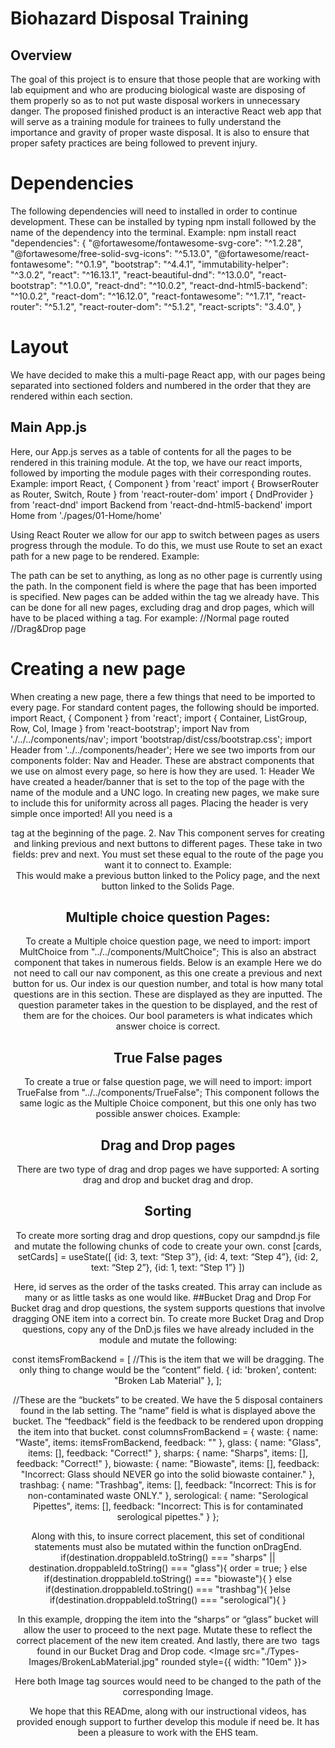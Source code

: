 # Biohazard Disposal Training
## Overview
The goal of this project is to ensure that those people that are working with lab equipment and who are producing biological waste are disposing of them properly so as to not put waste disposal workers in unnecessary danger. The proposed finished product is an interactive React web app that will serve as a training module for trainees to fully understand the importance and gravity of proper waste disposal. It is also to ensure that proper safety practices are being followed to prevent injury.

# Dependencies
The following dependencies will need to installed in order to continue development. These can be installed by typing npm install followed  by the name of the dependency into the terminal.
Example: npm install react
"dependencies": {
    "@fortawesome/fontawesome-svg-core": "^1.2.28",
    "@fortawesome/free-solid-svg-icons": "^5.13.0",
    "@fortawesome/react-fontawesome": "^0.1.9",
    "bootstrap": "^4.4.1",
    "immutability-helper": "^3.0.2",
    "react": "^16.13.1",
    "react-beautiful-dnd": "^13.0.0",
    "react-bootstrap": "^1.0.0",
    "react-dnd": "^10.0.2",
    "react-dnd-html5-backend": "^10.0.2",
    "react-dom": "^16.12.0",
    "react-fontawesome": "^1.7.1",
    "react-router": "^5.1.2",
    "react-router-dom": "^5.1.2",
    "react-scripts": "3.4.0",
  }

# Layout
We have decided to make this a multi-page React app, with our pages being separated into sectioned folders and numbered in the order that they are rendered within each section. 




## Main App.js
Here, our App.js serves as a table of contents for all the pages to be rendered in this training module.
At the top, we have our react imports, followed by importing the module pages with their corresponding routes.
Example:
import React, { Component } from 'react'
import { BrowserRouter as Router, Switch, Route } from 'react-router-dom'
import { DndProvider } from 'react-dnd'
import Backend from 'react-dnd-html5-backend'
import Home from './pages/01-Home/home'
 
Using React Router we allow for our app to switch between pages as users progress through the module.  To do this, we must use Route to set an exact path for a new page to be rendered.
Example:
<Route exact path="/" component={Home} />
<Route exact path="/Policy" component={Policy} />

The path can be set to anything, as long as no other page is currently using the path. In the component field is where the page that has been imported is specified. New pages can be added within the <Switch> tag we already have. This can be done for all new pages, excluding drag and drop pages, which will have to be placed withing a <DndProvider> tag.  For example: 
<Router>
    <Switch>
<Route exact path="/Policy" component={Policy} />//Normal page routed
<DndProvider backend={Backend}>
<Route exact path="/DnD1" component={BrokenGlassDnD} /> //Drag&Drop page
</DndProvider>
    <Switch>
<Router>

# Creating a new page
When creating a new page, there a few things that need to be imported to every page. For standard content pages, the following should be imported.
import React, { Component } from 'react';
import { Container, ListGroup, Row, Col, Image } from 'react-bootstrap';
import Nav from './../../components/nav';
import 'bootstrap/dist/css/bootstrap.css';
import Header from '../../components/header';
Here we see two imports from our components folder: Nav and Header. These are abstract components that we use on almost every page, so here is how they are used.
1: Header
We have created a header/banner that is set to the top of the page with the name of the module and a UNC logo. In creating new pages, we make sure to include this for uniformity across all pages. Placing the header is very simple once imported! All you need is a <Header/> tag at the beginning of the page. 
2. Nav
This component serves for creating and linking previous and next buttons to different pages. These take in two fields: prev and next. You must set these equal to the route of the page you want it to connect to.
Example: <Nav prev="Policy" next="Solids" />
This would make a previous button linked to the Policy page, and the next button linked to the Solids Page. 
# Multiple choice question Pages:
To create a Multiple choice question page, we need to import:
import MultChoice from "../../components/MultChoice";
This is also an abstract component that takes in numerous fields. 
Below is an example
<MultChoice
          prev="Page1"
          next="Page2"
          index="1"
          total="1"
          question="Dry solid biohazardous waste includes the following:"
          boolA="false"
          ansA="Choice A"
          boolB="false"
          ansB="Choice B"
          boolC="false"
          ansC="Choice C"
          boolD="true"
          ansD="Choice D"
          boolE="false"
          ansE="None of the above"
        />
Here we do not need to call our nav component, as this one create a previous and next button for us. Our index is our question number, and total is how many total questions are in this section. These are displayed as they are inputted. The question parameter takes in the question to be displayed, and the rest of them are for the choices. Our bool parameters is what indicates which answer  choice is correct. 
## True False pages
To create a true or false question page, we will need to import:
import TrueFalse from "../../components/TrueFalse";
This component follows the same logic as the Multiple  Choice component, but this one only  has two possible answer choices. Example:
<TrueFalse
          prev="CollectionQ2"
          next="CollectionQ4"
          index="3"
          total="5"
          question="The biohazard solid waste container must be red, durable, leak proof, have a lid, and labeled with the biohazard symbol"
          boolA="true"
          ansA="True"
          boolB="false"
          ansB="False"
        />

# Drag and Drop pages
There are  two type of  drag and drop pages we have supported: A sorting drag and drop and bucket drag and drop. 
## Sorting
To create more sorting drag and drop questions, copy our sampdnd.js file and mutate the following chunks of code to create your own.
const [cards, setCards] = useState([
        {id: 3, text: “Step 3”},
{id: 4, text: “Step 4”},
{id: 2, text: “Step 2”},
{id: 1, text: “Step 1”}
  ])

Here, id serves as the order of the tasks created. This array can include as many  or as little tasks as one would like.
##Bucket Drag and Drop
For Bucket drag and drop questions, the system supports questions that involve dragging ONE item into a correct bin.  To create more Bucket Drag and Drop questions, copy any of the DnD.js files we have already included in the module and mutate the following:

const itemsFromBackend = [
  //This is the item that we will be dragging. The only thing to change would be the “content” field. 
  { id: 'broken', content: "Broken Lab Material" },
];
 
//These are the “buckets” to be created. We have the 5 disposal containers found in the lab setting. The “name” field is what is displayed above the bucket. The “feedback” field is the feedback to be rendered upon dropping the item into that bucket.
const columnsFromBackend = {
  waste: {
    name: "Waste",
    items: itemsFromBackend,
    feedback: ""
  },
  glass: {
    name: "Glass",
    items: [],
    feedback: "Correct!"
  },
  sharps: {
    name: "Sharps",
    items: [],
    feedback: "Correct!"
  },
  biowaste: {
    name: "Biowaste",
    items: [],
    feedback: "Incorrect: Glass should NEVER go into the solid biowaste container."
  },
  trashbag: {
    name: "Trashbag",
    items: [],
    feedback: "Incorrect: This is for non-contaminated waste ONLY."
  },
  serological: {
    name: "Serological Pipettes",
    items: [],
    feedback: "Incorrect: This is for contaminated serological pipettes."
  }
};

Along with this, to insure correct placement, this set of conditional statements must also be mutated within the function onDragEnd.
if(destination.droppableId.toString() === "sharps" || destination.droppableId.toString() === "glass"){
      order = true;
    } else if(destination.droppableId.toString() === "biowaste"){
    } else if(destination.droppableId.toString() === "trashbag"){
    }else if(destination.droppableId.toString() === "serological"){
    }

In this example, dropping the item into the “sharps” or “glass” bucket will allow the user to proceed to the next page. Mutate these to reflect the correct placement of the new item created.
And lastly, there are two <Image> tags found in our Bucket Drag and Drop code. 
<Image src="./Types-Images/BrokenLabMaterial.jpg" rounded style={{ width: "10em" }}></Image>

Here both Image tag sources would need to be changed to the path of the corresponding Image. 

We hope that this READme, along with our instructional videos, has provided enough support to further develop this module if need be. It has been a pleasure to work with the EHS team.
